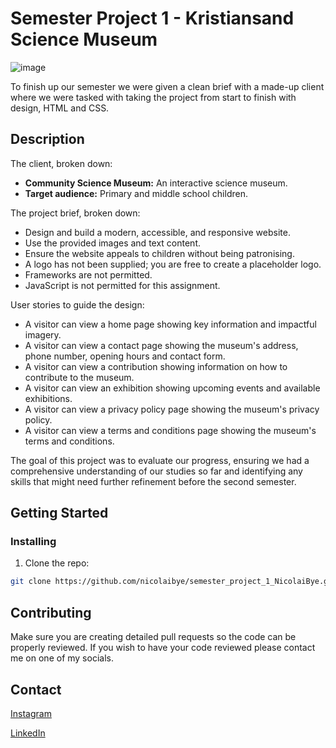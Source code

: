 # Semester Project 1 - Kristiansand Science Museum

![image](https://github.com/user-attachments/assets/27b21fe8-6588-4c61-82b8-bd4b435eecfc)

To finish up our semester we were given a clean brief with a made-up client where we were tasked with taking the project from start to finish with design, HTML and CSS.

## Description

The client, broken down:
- <strong>Community Science Museum:</strong> An interactive science museum.
- <strong>Target audience:</strong> Primary and middle school children.

The project brief, broken down:
- Design and build a modern, accessible, and responsive website.
- Use the provided images and text content.
- Ensure the website appeals to children without being patronising.
- A logo has not been supplied; you are free to create a placeholder logo.
- Frameworks are not permitted.
- JavaScript is not permitted for this assignment.

User stories to guide the design:
- A visitor can view a home page showing key information and impactful imagery.
- A visitor can view a contact page showing the museum's address, phone number, opening hours and contact form.
- A visitor can view a contribution showing information on how to contribute to the museum.
- A visitor can view an exhibition showing upcoming events and available exhibitions.
- A visitor can view a privacy policy page showing the museum's privacy policy.
- A visitor can view a terms and conditions page showing the museum's terms and conditions.

The goal of this project was to evaluate our progress, ensuring we had a comprehensive understanding of our studies so far and identifying any skills that might need further refinement before the second semester.

## Getting Started

### Installing

1. Clone the repo:

```bash
git clone https://github.com/nicolaibye/semester_project_1_NicolaiBye.git
```

## Contributing

Make sure you are creating detailed pull requests so the code can be properly reviewed.
If you wish to have your code reviewed please contact me on one of my socials.

## Contact

[Instagram](www.twitter.com)

[LinkedIn](https://www.instagram.com/nicolai_designs/)
